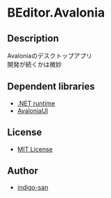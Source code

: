 # BEditor.Avalonia

## Description

Avaloniaのデスクトップアプリ  
開発が続くかは微妙

## Dependent libraries
* [.NET runtime](https://github.com/dotnet/runtime)
* [AvaloniaUI](https://github.com/AvaloniaUI/Avalonia)

## License

* [MIT License](https://github.com/indigo-san/BEditor/blob/main/LICENSE)

## Author

* [indigo-san](https://github.com/indigo-san)